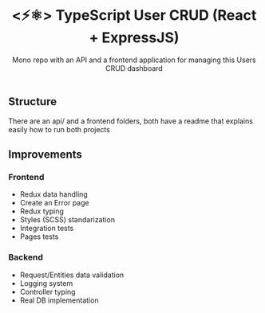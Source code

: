<h1 align="center">
  <⚡⚛️> TypeScript User CRUD (React + ExpressJS)
</h1>

<p align="center">
Mono repo with an API and a frontend application for managing this Users CRUD dashboard
  <br />
  <br />

## Structure

There are an api/ and a frontend folders, both have a readme that explains easily how to run both projects

## Improvements

### Frontend

- Redux data handling
- Create an Error page
- Redux typing
- Styles (SCSS) standarization
- Integration tests
- Pages tests

### Backend

- Request/Entities data validation
- Logging system
- Controller typing
- Real DB implementation

</p>
